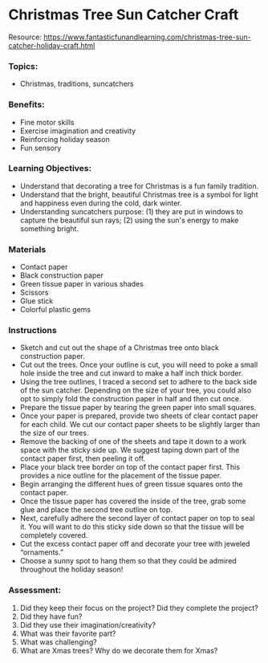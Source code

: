 # Christmas Tree Sun Catcher Craft

Resource: https://www.fantasticfunandlearning.com/christmas-tree-sun-catcher-holiday-craft.html

### Topics: 

* Christmas, traditions, suncatchers

### Benefits: 

* Fine motor skills
* Exercise imagination and creativity
* Reinforcing holiday season
* Fun sensory

### Learning Objectives:

* Understand that decorating a tree for Christmas is a fun family tradition.
* Understand that the bright, beautiful Christmas tree is a symbol for light and happiness even during the cold, dark winter.
* Understanding suncatchers purpose: (1) they are put in windows to capture the beautiful sun rays; (2) using the sun's energy to make something bright.

### Materials

- Contact paper
- Black construction paper
- Green tissue paper in various shades
- Scissors
- Glue stick
- Colorful plastic gems

### Instructions

- Sketch and cut out the shape of a Christmas tree onto black construction paper.
- Cut out the trees. Once your outline is cut, you will need to poke a small hole inside the tree and cut inward to make a half inch thick border.
- Using the tree outlines, I traced a second set to adhere to the back side of the sun catcher. Depending on the size of your tree, you could also opt to simply fold the construction paper in half and then cut once.
- Prepare the tissue paper by tearing the green paper into small squares.
- Once your paper is prepared, provide two sheets of clear contact paper for each child. We cut our contact paper sheets to be slightly larger than the size of our trees.
- Remove the backing of one of the sheets and tape it down to a work space with the sticky side up. We suggest taping down part of the contact paper first, then peeling it off.
- Place your black tree border on top of the contact paper first. This provides a nice outline for the placement of the tissue paper.
- Begin arranging the different hues of green tissue squares onto the contact paper.
- Once the tissue paper has covered the inside of the tree, grab some glue and place the second tree outline on top.
- Next, carefully adhere the second layer of contact paper on top to seal it. You will want to do this sticky side down so that the tissue will be completely covered.
- Cut the excess contact paper off and decorate your tree with jeweled “ornaments.”
- Choose a sunny spot to hang them so that they could be admired throughout the holiday season!

### Assessment:

1. Did they keep their focus on the project? Did they complete the project?
2. Did they have fun?
3. Did they use their imagination/creativity?
4. What was their favorite part?
5. What was challenging?
6. What are Xmas trees? Why do we decorate them for Xmas?

